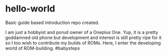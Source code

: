 # hello-world
Basic guide based introduction repo created.

I am just a hobbyist and porud owner of a Oneplus One. Yup, it is a pretty goddamned old phone but development and interest is still pretty ripe for it so I too wish to contribute my builds of ROMs. Here, I enter the developing world of ROM-building. 
#babysteps
